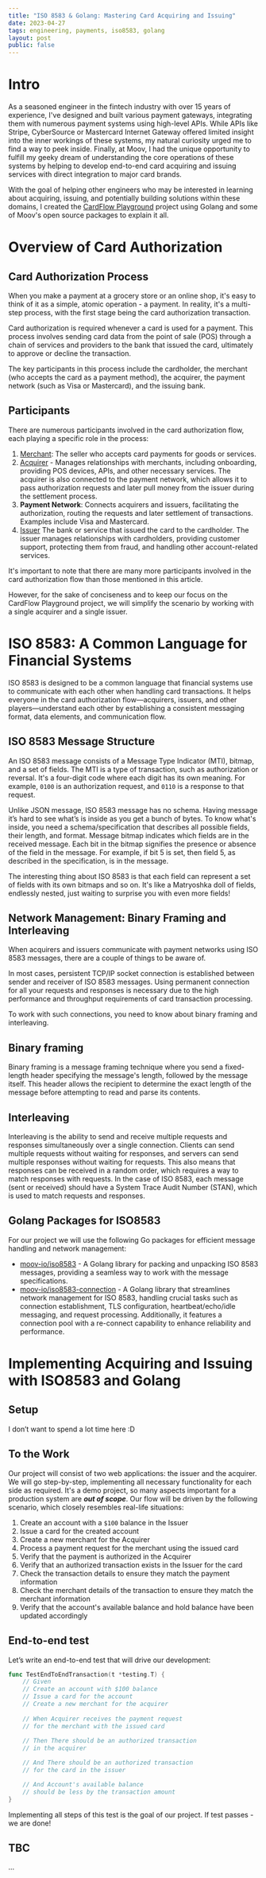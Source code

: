 ```yaml
---
title: "ISO 8583 & Golang: Mastering Card Acquiring and Issuing"
date: 2023-04-27
tags: engineering, payments, iso8583, golang
layout: post
public: false
---
```


# Intro

As a seasoned engineer in the fintech industry with over 15 years of experience, I've designed and built various payment gateways, integrating them with numerous payment systems using high-level APIs. While APIs like Stripe, CyberSource or Mastercard Internet Gateway offered limited insight into the inner workings of these systems, my natural curiosity urged me to find a way to peek inside. Finally, at Moov, I had the unique opportunity to fulfill my geeky dream of understanding the core operations of these systems by helping to develop end-to-end card acquiring and issuing services with direct integration to major card brands.

With the goal of helping other engineers who may be interested in learning about acquiring, issuing, and potentially building solutions within these domains, I created the [CardFlow Playground](https://github.com/alovak/cardflow-playground) project using Golang and some of Moov's open source packages to explain it all.

# Overview of Card Authorization

## Card Authorization Process

When you make a payment at a grocery store or an online shop, it's easy to think of it as a simple, atomic operation - a payment. In reality, it's a multi-step process, with the first stage being the card authorization transaction.

Card authorization is required whenever a card is used for a payment. This process involves sending card data from the point of sale (POS) through a chain of services and providers to the bank that issued the card, ultimately to approve or decline the transaction.

The key participants in this process include the cardholder, the merchant (who accepts the card as a payment method), the acquirer, the payment network (such as Visa or Mastercard), and the issuing bank.

## Participants

There are numerous participants involved in the card authorization flow, each playing a specific role in the process:

1. [Merchant](https://moov.io/resources/dictionary/#merchant): The seller who accepts card payments for goods or services.
2. [Acquirer](https://moov.io/resources/dictionary/#acquirer--acquiring-bank) - Manages relationships with merchants, including onboarding, providing POS devices, APIs, and other necessary services. The acquirer is also connected to the payment network, which allows it to pass authorization requests and later pull money from the issuer during the settlement process.
3. **Payment Network**: Connects acquirers and issuers, facilitating the authorization, routing the requests and later settlement of transactions. Examples include Visa and Mastercard.
4. [Issuer](https://moov.io/resources/dictionary/#issuer) The bank or service that issued the card to the cardholder. The issuer manages relationships with cardholders, providing customer support, protecting them from fraud, and handling other account-related services.

It's important to note that there are many more participants involved in the card authorization flow than those mentioned in this article. 

However, for the sake of conciseness and to keep our focus on the CardFlow Playground project, we will simplify the scenario by working with a single acquirer and a single issuer. 

# **ISO 8583: A Common Language for Financial Systems**

ISO 8583 is designed to be a common language that financial systems use to communicate with each other when handling card transactions. It helps everyone in the card authorization flow—acquirers, issuers, and other players—understand each other by establishing a consistent messaging format, data elements, and communication flow.

## ISO 8583 Message Structure

An ISO 8583 message consists of a Message Type Indicator (MTI), bitmap, and a set of fields. The MTI is a type of transaction, such as authorization or reversal. It's a four-digit code where each digit has its own meaning. For example, `0100` is an authorization request, and `0110` is a response to that request.

Unlike JSON message, ISO 8583 message has no schema. Having message it’s hard to see  what’s is inside as you get a bunch of bytes. To know what's inside, you need a schema/specification that describes all possible fields, their length, and format. Message bitmap indicates which fields are in the received message. Each bit in the bitmap signifies the presence or absence of the field in the message. For example, if bit 5 is set, then field 5, as described in the specification, is in the message. 

The interesting thing about ISO 8583 is that each field can represent a set of fields with its own bitmaps and so on. It's like a Matryoshka doll of fields, endlessly nested, just waiting to surprise you with even more fields!

## Network Management: Binary Framing and Interleaving

When acquirers and issuers communicate with payment networks using ISO 8583 messages, there are a couple of things to be aware of.

In most cases, persistent TCP/IP socket connection is established between sender and receiver of ISO 8583 messages. Using permanent connection for all your requests and responses is necessary due to the high performance and throughput requirements of card transaction processing.

To work with such connections, you need to know about binary framing and interleaving.

## Binary framing

Binary framing is a message framing technique where you send a fixed-length header specifying the message's length, followed by the message itself. This header allows the recipient to determine the exact length of the message before attempting to read and parse its contents.

## **Interleaving**

Interleaving is the ability to send and receive multiple requests and responses simultaneously over a single connection. Clients can send multiple requests without waiting for responses, and servers can send multiple responses without waiting for requests. This also means that responses can be received in a random order, which requires a way to match responses with requests. In the case of ISO 8583, each message (sent or received) should have a System Trace Audit Number (STAN), which is used to match requests and responses.

## Golang Packages for ISO8583

For our project we will use the following Go packages for efficient message handling and network management:

- [moov-io/iso8583](https://github.com/moov-io/iso8583) - A Golang library for packing and unpacking ISO 8583 messages, providing a seamless way to work with the message specifications.
- [moov-io/iso8583-connection](https://github.com/moov-io/iso8583-connection) - A Golang library that streamlines network management for ISO 8583, handling crucial tasks such as connection establishment, TLS configuration, heartbeat/echo/idle messaging, and request processing. Additionally, it features a connection pool with a re-connect capability to enhance reliability and performance.

# Implementing Acquiring and Issuing with ISO8583 and Golang

## Setup

I don’t want to spend a lot time here :D

## To the Work

Our project will consist of two web applications: the issuer and the acquirer. We will go step-by-step, implementing all necessary functionality for each side as required. It's a demo project, so many aspects important for a production system are ***out of scope***. Our flow will be driven by the following scenario, which closely resembles real-life situations:

1. Create an account with a `$100` balance in the Issuer
2. Issue a card for the created account
3. Create a new merchant for the Acquirer
4. Process a payment request for the merchant using the issued card
5. Verify that the payment is authorized in the Acquirer
6. Verify that an authorized transaction exists in the Issuer for the card
7. Check the transaction details to ensure they match the payment information
8. Check the merchant details of the transaction to ensure they match the merchant information
9. Verify that the account's available balance and hold balance have been updated accordingly

## End-to-end test

Let’s write an end-to-end test that will drive our development:

```go
func TestEndToEndTransaction(t *testing.T) {
	// Given
	// Create an account with $100 balance
	// Issue a card for the account
	// Create a new merchant for the acquirer
	
	// When Acquirer receives the payment request
	// for the merchant with the issued card
	
	// Then There should be an authorized transaction
	// in the acquirer

	// And There should be an authorized transaction
	// for the card in the issuer

	// And Account's available balance
	// should be less by the transaction amount
}
```

Implementing all steps of this test is the goal of our project. If test passes - we are done!

## TBC

...
